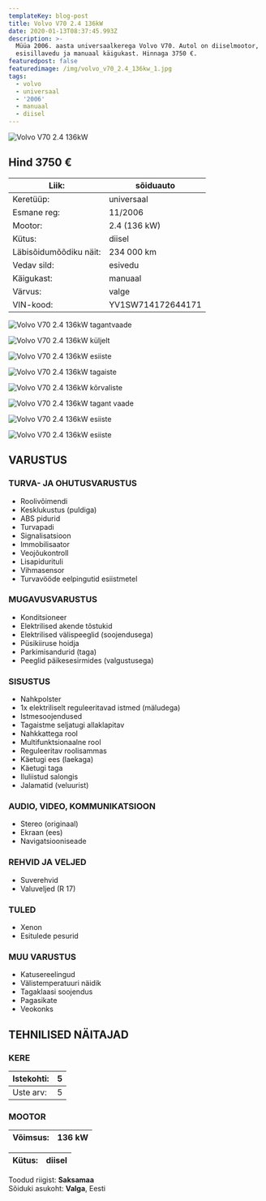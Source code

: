 ```yaml
---
templateKey: blog-post
title: Volvo V70 2.4 136kW
date: 2020-01-13T08:37:45.993Z
description: >-
  Müüa 2006. aasta universaalkerega Volvo V70. Autol on diiselmootor,
  esisillavedu ja manuaal käigukast. Hinnaga 3750 €.
featuredpost: false
featuredimage: /img/volvo_v70_2.4_136kw_1.jpg
tags:
  - volvo
  - universaal
  - '2006'
  - manuaal
  - diisel
---
```

![Volvo V70 2.4 136kW](/img/volvo_v70_2.4_136kw_1.jpg "Volvo V70 2.4 136kW")

## Hind 3750 €

<!--StartFragment-->

| Liik:                  | sõiduauto         |
| ---------------------- | ----------------- |
| Keretüüp:              | universaal        |
| Esmane reg:            | 11/2006           |
| Mootor:                | 2.4 (136 kW)      |
| Kütus:                 | diisel            |
| Läbisõidumõõdiku näit: | 234 000 km        |
| Vedav sild:            | esivedu           |
| Käigukast:             | manuaal           |
| Värvus:                | valge             |
| VIN-kood:              | YV1SW714172644171 |

<!--EndFragment-->

![Volvo V70 2.4 136kW tagantvaade](/img/volvo_v70_2.4_136kw_2.jpg "Volvo V70 2.4 136kW tagantvaade")



![Volvo V70 2.4 136kW küljelt](/img/volvo_v70_2.4_136kw_3.jpg "Volvo V70 2.4 136kW küljelt")

![Volvo V70 2.4 136kW esiiste](/img/volvo_v70_2.4_136kw_4.jpg "Volvo V70 2.4 136kW esiiste")

![Volvo V70 2.4 136kW tagaiste](/img/volvo_v70_2.4_136kw_5.jpg "Volvo V70 2.4 136kW tagaiste")

![Volvo V70 2.4 136kW kõrvaliste](/img/volvo_v70_2.4_136kw_6.jpg "Volvo V70 2.4 136kW kõrvaliste")

![Volvo V70 2.4 136kW tagant vaade](/img/volvo_v70_2.4_136kw_7.jpg "Volvo V70 2.4 136kW tagant vaade")

![Volvo V70 2.4 136kW esiiste](/img/volvo_v70_2.4_136kw_8.jpg "Volvo V70 2.4 136kW esiiste")

![Volvo V70 2.4 136kW esiiste](/img/volvo_v70_2.4_136kw_8.jpg "Volvo V70 2.4 136kW esiiste")



## VARUSTUS

### TURVA- JA OHUTUSVARUSTUS

* Roolivõimendi
* Kesklukustus (puldiga)
* ABS pidurid
* Turvapadi
* Signalisatsioon
* Immobilisaator
* Veojõukontroll
* Lisapidurituli
* Vihmasensor
* Turvavööde eelpingutid esiistmetel

### MUGAVUSVARUSTUS

* Konditsioneer
* Elektrilised akende tõstukid
* Elektrilised välispeeglid (soojendusega)
* Püsikiiruse hoidja
* Parkimisandurid (taga)
* Peeglid päikesesirmides (valgustusega)

### SISUSTUS

* Nahkpolster
* 1x elektriliselt reguleeritavad istmed (mäludega)
* Istmesoojendused
* Tagaistme seljatugi allaklapitav
* Nahkkattega rool
* Multifunktsionaalne rool
* Reguleeritav roolisammas
* Käetugi ees (laekaga)
* Käetugi taga
* Iluliistud salongis
* Jalamatid (veluurist)

### AUDIO, VIDEO, KOMMUNIKATSIOON

* Stereo (originaal)
* Ekraan (ees)
* Navigatsiooniseade

### REHVID JA VELJED

* Suverehvid
* Valuveljed (R 17)

### TULED

* Xenon
* Esitulede pesurid

### MUU VARUSTUS

* Katusereelingud
* Välistemperatuuri näidik
* Tagaklaasi soojendus
* Pagasikate
* Veokonks

## TEHNILISED NÄITAJAD

### KERE

| Istekohti: | 5   |
| ---------- | --- |
| Uste arv:  | 5   |

### MOOTOR

| Võimsus: | 136 kW |
| -------- | ------ |

| Kütus: | diisel |
| ------ | ------ |



Toodud riigist: **Saksamaa**\
Sõiduki asukoht: **Valga**, Eesti
